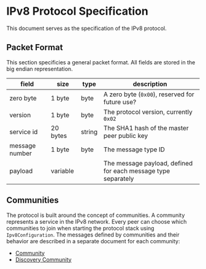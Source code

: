# IPv8 Protocol Specification

This document serves as the specification of the IPv8 protocol.

## Packet Format

This section specificies a general packet format. All fields are stored in the big endian representation.

field | size | type | description
--- | --- | --- | ---
zero byte | 1 byte | byte | A zero byte (`0x00`), reserved for future use?
version | 1 byte | byte | The protocol version, currently `0x02`
service id | 20 bytes | string | The SHA1 hash of the master peer public key
message number | 1 byte | byte | The message type ID
payload | variable |  | The message payload, defined for each message type separately

## Communities

The protocol is built around the concept of communities. A community represents a service in the IPv8 network. Every peer can choose which communities to join when starting the protocol stack using `Ipv8Configuration`. The messages defined by communities and their behavior are described in a separate document for each community:

- [Community](Community.md)
- [Discovery Community](DiscoveryCommunity.md)
